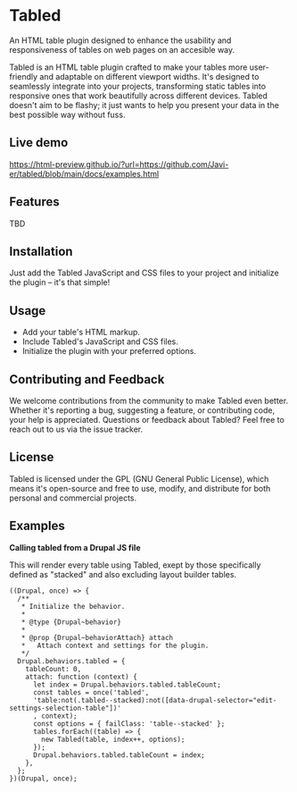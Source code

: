 
# Tabled
An HTML table plugin designed to enhance the usability and responsiveness of tables on web pages on an accesible way.

Tabled is an HTML table plugin crafted to make your tables more user-friendly and adaptable on different viewport widths. It's designed to seamlessly integrate into your projects, transforming static tables into responsive ones that work beautifully across different devices. Tabled doesn't aim to be flashy; it just wants to help you present your data in the best possible way without fuss.

## Live demo
https://html-preview.github.io/?url=https://github.com/Javi-er/tabled/blob/main/docs/examples.html

## Features

TBD

## Installation
Just add the Tabled JavaScript and CSS files to your project and initialize the plugin – it's that simple!

## Usage

- Add your table's HTML markup.
- Include Tabled's JavaScript and CSS files.
- Initialize the plugin with your preferred options.

## Contributing and Feedback
We welcome contributions from the community to make Tabled even better. Whether it's reporting a bug, suggesting a feature, or contributing code, your help is appreciated.
Questions or feedback about Tabled? Feel free to reach out to us via the issue tracker.

## License
Tabled is licensed under the GPL (GNU General Public License), which means it's open-source and free to use, modify, and distribute for both personal and commercial projects.

## Examples

**Calling tabled from a Drupal JS file**

This will render every table using Tabled, exept by those specifically defined as "stacked" and also excluding layout builder tables.

```
((Drupal, once) => {
  /**
   * Initialize the behavior.
   *
   * @type {Drupal~behavior}
   *
   * @prop {Drupal~behaviorAttach} attach
   *   Attach context and settings for the plugin.
   */
  Drupal.behaviors.tabled = {
    tableCount: 0,
    attach: function (context) {
      let index = Drupal.behaviors.tabled.tableCount;
      const tables = once('tabled',
      'table:not(.tabled--stacked):not([data-drupal-selector="edit-settings-selection-table"])'
      , context);
      const options = { failClass: 'table--stacked' };
      tables.forEach((table) => {
      	new Tabled(table, index++, options);
      });
      Drupal.behaviors.tabled.tableCount = index;
    },
  };
})(Drupal, once);
```
